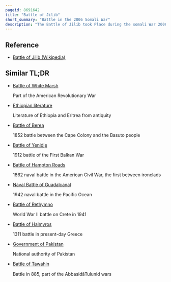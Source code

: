 ```yaml
---
pageid: 8691642
title: "Battle of Jilib"
short_summary: "Battle in the 2006 Somali War"
description: "The Battle of Jilib took Place during the somali War 2006 Fought by the islamic Courts Union and affiliated Militias against ethiopian and transitional federal Government Forces for Control of Jilib. It began on 31 December 2006, when Icu Forces Dug in and defended the Town to prevent Approach to Kismayo, the last Stronghold of the Icu."
---
```


## Reference

- [Battle of Jilib (Wikipedia)](https://en.wikipedia.org/?curid=8691642)

## Similar TL;DR

- [Battle of White Marsh](/tldr/en/battle-of-white-marsh)

  Part of the American Revolutionary War

- [Ethiopian literature](/tldr/en/ethiopian-literature)

  Literature of Ethiopia and Eritrea from antiquity

- [Battle of Berea](/tldr/en/battle-of-berea)

  1852 battle between the Cape Colony and the Basuto people

- [Battle of Yenidje](/tldr/en/battle-of-yenidje)

  1912 battle of the First Balkan War

- [Battle of Hampton Roads](/tldr/en/battle-of-hampton-roads)

  1862 naval battle in the American Civil War, the first between ironclads

- [Naval Battle of Guadalcanal](/tldr/en/naval-battle-of-guadalcanal)

  1942 naval battle in the Pacific Ocean

- [Battle of Rethymno](/tldr/en/battle-of-rethymno)

  World War II battle on Crete in 1941

- [Battle of Halmyros](/tldr/en/battle-of-halmyros)

  1311 battle in present-day Greece

- [Government of Pakistan](/tldr/en/government-of-pakistan)

  National authority of Pakistan

- [Battle of Tawahin](/tldr/en/battle-of-tawahin)

  Battle in 885, part of the AbbasidâTulunid wars
